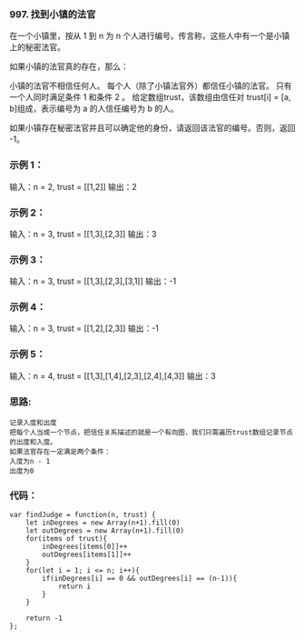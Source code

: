 ### 997. 找到小镇的法官
在一个小镇里，按从 1 到 n 为 n 个人进行编号。传言称，这些人中有一个是小镇上的秘密法官。

如果小镇的法官真的存在，那么：

小镇的法官不相信任何人。
每个人（除了小镇法官外）都信任小镇的法官。
只有一个人同时满足条件 1 和条件 2 。
给定数组trust，该数组由信任对 trust[i] = [a, b]组成，表示编号为 a 的人信任编号为 b 的人。

如果小镇存在秘密法官并且可以确定他的身份，请返回该法官的编号。否则，返回 -1。

### 示例 1：
输入：n = 2, trust = [[1,2]]
输出：2

### 示例 2：
输入：n = 3, trust = [[1,3],[2,3]]
输出：3

### 示例 3：
输入：n = 3, trust = [[1,3],[2,3],[3,1]]
输出：-1

### 示例 4：
输入：n = 3, trust = [[1,2],[2,3]]
输出：-1

### 示例 5：
输入：n = 4, trust = [[1,3],[1,4],[2,3],[2,4],[4,3]]
输出：3

### 思路:
    记录入度和出度
    把每个人当成一个节点，把信任关系描述的就是一个有向图，我们只需遍历trust数组记录节点的出度和入度。
    如果法官存在一定满足两个条件：
    入度为n - 1
    出度为0

### 代码：
    var findJudge = function(n, trust) {
        let inDegrees = new Array(n+1).fill(0)
        let outDegrees = new Array(n+1).fill(0)
        for(items of trust){
            inDegrees[items[0]]++
            outDegrees[items[1]]++
        }
        for(let i = 1; i <= n; i++){
            if(inDegrees[i] == 0 && outDegrees[i] == (n-1)){
                return i
            }
        }

        return -1
    };
